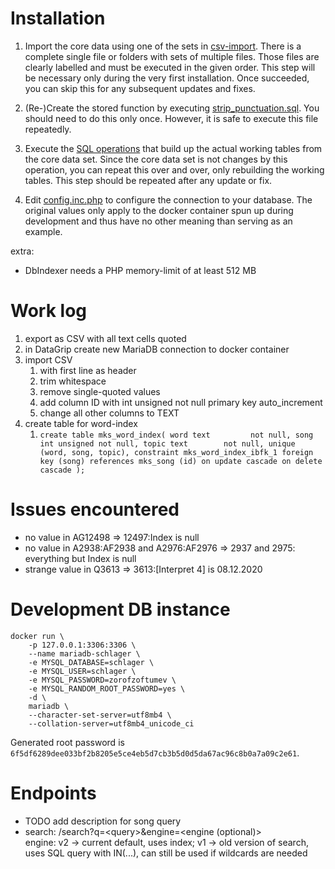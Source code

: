 # Installation

1. Import the core data using one of the sets in [csv-import](./csv-import/). There is a complete single file or folders with sets of multiple files. Those files are clearly labelled and must be executed in the given order. This step will be necessary only during the very first installation. Once succeeded, you can skip this for any subsequent updates and fixes.

2. (Re-)Create the stored function by executing [strip_punctuation.sql](./strip_punctuation.sql). You should need to do this only once. However, it is safe to execute this file repeatedly.

3. Execute the [SQL operations](./operations-compact.sql) that build up the actual working tables from the core data set. Since the core data set is not changes by this operation, you can repeat this over and over, only rebuilding the working tables. This step should be repeated after any update or fix.

4. Edit [config.inc.php](./web/config.inc.php) to configure the connection to your database. The original values only apply to the docker container spun up during development and thus have no other meaning than serving as an example.

extra:
   - DbIndexer needs a PHP memory-limit of at least 512 MB

# Work log

1. export as CSV with all text cells quoted
2. in DataGrip create new MariaDB connection to docker container
3. import CSV
    1. with first line as header
    2. trim whitespace
    3. remove single-quoted values
    4. add column ID with int unsigned not null primary key auto_increment
    5. change all other columns to TEXT
4. create table for word-index
   1. `create table mks_word_index(
      word text         not null,
      song int unsigned not null,
      topic text        not null,
      unique (word, song, topic),
      constraint mks_word_index_ibfk_1
      foreign key (song) references mks_song (id)
      on update cascade on delete cascade
      );`

# Issues encountered

- no value in AG12498 => 12497:Index is null
- no value in A2938:AF2938 and A2976:AF2976 => 2937 and 2975: everything but Index is null
- strange value in Q3613 => 3613:\[Interpret 4] is 08.12.2020

# Development DB instance

    docker run \
        -p 127.0.0.1:3306:3306 \
        --name mariadb-schlager \
        -e MYSQL_DATABASE=schlager \
        -e MYSQL_USER=schlager \
        -e MYSQL_PASSWORD=zorofzoftumev \
        -e MYSQL_RANDOM_ROOT_PASSWORD=yes \
        -d \
        mariadb \
        --character-set-server=utf8mb4 \
        --collation-server=utf8mb4_unicode_ci

Generated root password is ```6f5df6289dee033bf2b8205e5ce4eb5d7cb3b5d0d5da67ac96c8b0a7a09c2e61```.

# Endpoints
   - TODO add description for song query
   - search: /search?q=&lt;query&gt;&engine=&lt;engine (optional)&gt; <br/>
      engine: v2 -> current default, uses index; 
      v1 -> old version of search, uses SQL query with IN(...), can still be used if wildcards are needed
